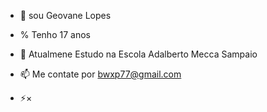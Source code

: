 - 👋 sou Geovane Lopes

- % Tenho 17 anos

- 🌱 Atualmene Estudo na Escola Adalberto Mecca Sampaio
   
- 📫 Me contate por bwxp77@gmail.com
  
- ⚡× 

<!---
ronaldinho2007/ronaldinho2007 is a ✨ special ✨ repository because its `README.md` (this file) appears on your GitHub profile.
You can click the Preview link to take a look at your changes.
--->
